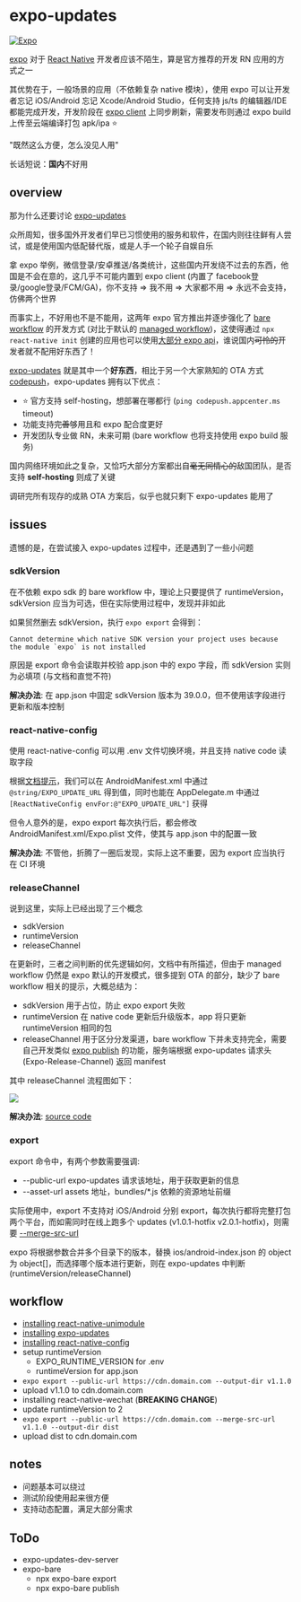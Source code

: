# expo-updates

[![Expo](https://github.com/expo/expo/raw/master/style/header.png)](https://expo.io)

[expo](https://expo.io/) 对于 [React Native](http://reactnative.dev/) 开发者应该不陌生，算是官方推荐的开发 RN 应用的方式之一

其优势在于，一般场景的应用（不依赖复杂 native 模块），使用 expo 可以让开发者忘记 iOS/Android 忘记 Xcode/Android Studio，任何支持 js/ts 的编辑器/IDE 都能完成开发，开发阶段在 [expo client](https://expo.io/tools#client) 上同步刷新，需要发布则通过 expo build 上传至云端编译打包 apk/ipa ⭐️

"既然这么方便，怎么没见人用"

长话短说：**国内**不好用

## overview

那为什么还要讨论 [expo-updates](https://docs.expo.io/bare/updating-your-app/)

众所周知，很多国外开发者们早已习惯使用的服务和软件，在国内则往往鲜有人尝试，或是使用国内低配替代版，或是人手一个轮子自娱自乐

拿 expo 举例，微信登录/安卓推送/各类统计，这些国内开发绕不过去的东西，他国是不会在意的，这几乎不可能内置到 expo client (内置了 facebook登录/google登录/FCM/GA)，你不支持 => 我不用 => 大家都不用 => 永远不会支持，仿佛两个世界

而事实上，不好用也不是不能用，这两年 expo 官方推出并逐步强化了 [bare workflow](https://docs.expo.io/bare/exploring-bare-workflow/) 的开发方式 (对比于默认的 [managed workflow](https://docs.expo.io/introduction/managed-vs-bare/))，这使得通过 `npx react-native init` 创建的应用也可以使用[大部分 expo api](https://docs.expo.io/bare/unimodules-full-list/)，谁说国内~~可怜的~~开发者就不配用好东西了！

[expo-updates](https://docs.expo.io/bare/updating-your-app/) 就是其中一个**好东西**，相比于另一个大家熟知的 OTA 方式 [codepush](https://github.com/microsoft/react-native-code-push)，expo-updates 拥有以下优点：

- ⭐️ 官方支持 self-hosting，想部署在哪都行 (`ping codepush.appcenter.ms` timeout) 
- 功能支持~~完善~~够用且和 expo 配合度更好
- 开发团队专业做 RN，未来可期 (bare workflow 也将支持使用 expo build 服务)

国内网络环境如此之复杂，又恰巧大部分方案都出自~~毫无同情心的~~敌国团队，是否支持 **self-hosting** 则成了关键

调研完所有现存的成熟 OTA 方案后，似乎也就只剩下 expo-updates 能用了

## issues

遗憾的是，在尝试接入 expo-updates 过程中，还是遇到了一些小问题

### sdkVersion

在不依赖 expo sdk 的 bare workflow 中，理论上只要提供了 runtimeVersion，sdkVersion 应当为可选，但在实际使用过程中，发现并非如此 

如果贸然删去 sdkVersion，执行 `expo export` 会得到：

```
Cannot determine which native SDK version your project uses because the module `expo` is not installed
```

原因是 export 命令会读取并校验 app.json 中的 expo 字段，而 sdkVersion 实则为必填项 (与文档和直觉不符)

**解决办法**: 在 app.json 中固定 sdkVersion 版本为 39.0.0，但不使用该字段进行更新和版本控制

### react-native-config

使用 react-native-config 可以用 .env 文件切换环境，并且支持 native code 读取字段

根据[文档提示](https://github.com/luggit/react-native-config#native-usage)，我们可以在 AndroidManifest.xml 中通过 `@string/EXPO_UPDATE_URL` 得到值，同时也能在 AppDelegate.m 中通过 `[ReactNativeConfig envFor:@"EXPO_UPDATE_URL"]` 获得

但令人意外的是，expo export 每次执行后，都会修改 AndroidManifest.xml/Expo.plist 文件，使其与 app.json 中的配置一致

**解决办法**: 不管他，折腾了一圈后发现，实际上这不重要，因为 export 应当执行在 CI 环境

### releaseChannel

说到这里，实际上已经出现了三个概念

- sdkVersion
- runtimeVersion
- releaseChannel

在更新时，三者之间判断的优先逻辑如何，文档中有所描述，但由于 managed workflow 仍然是 expo 默认的开发模式，很多提到 OTA 的部分，缺少了 bare workflow 相关的提示，大概总结为：

- sdkVersion 用于占位，防止 expo export 失败
- runtimeVersion 在 native code 更新后升级版本，app 将只更新 runtimeVersion 相同的包
- releaseChannel 用于区分分发渠道，bare workflow 下并未支持完全，需要自己开发类似 [expo publish](https://github.com/expo/expo-cli/blob/master/packages/expo-cli/src/commands/publish.ts) 的功能，服务端根据 expo-updates 请求头 (Expo-Release-Channel) 返回 manifest

其中 releaseChannel 流程图如下：

[![](https://docs.expo.io/static/images/release-channels-flowchart.png)](https://docs.expo.io/distribution/advanced-release-channels/)

**解决办法**: [source code](https://github.com/expo/expo/tree/master/packages/expo-updates)

### export

export 命令中，有两个参数需要强调:

- --public-url expo-updates 请求该地址，用于获取更新的信息
- --asset-url assets 地址，bundles/*.js 依赖的资源地址前缀

实际使用中，export 不支持对 iOS/Android 分别 export，每次执行都将完整打包两个平台，而如需同时在线上跑多个 updates (v1.0.1-hotfix v2.0.1-hotfix)，则需要 [--merge-src-url](https://docs.expo.io/distribution/hosting-your-app/#multimanifests)

expo 将根据参数合并多个目录下的版本，替换 ios/android-index.json 的 object 为 object[]，而选择哪个版本进行更新，则在 expo-updates 中判断 (runtimeVersion/releaseChannel)

## workflow

- [installing react-native-unimodule](https://docs.expo.io/bare/installing-unimodules/)
- [installing expo-updates](https://docs.expo.io/bare/installing-updates/)
- [installing react-native-config](https://github.com/luggit/react-native-config)
- setup runtimeVersion
  - EXPO_RUNTIME_VERSION for .env
  - runtimeVersion for app.json
- `expo export --public-url https://cdn.domain.com --output-dir v1.1.0`
- upload v1.1.0 to cdn.domain.com
- installing react-native-wechat (**BREAKING CHANGE**)
- update runtimeVersion to 2
- `expo export --public-url https://cdn.domain.com --merge-src-url v1.1.0 --output-dir dist`
- upload dist to cdn.domain.com

## notes

- 问题基本可以绕过
- 测试阶段使用起来很方便
- 支持动态配置，满足大部分需求

## ToDo

- expo-updates-dev-server
- expo-bare
  - npx expo-bare export
  - npx expo-bare publish
